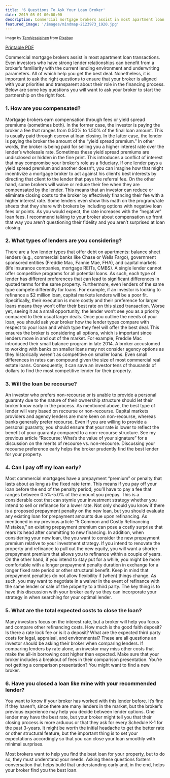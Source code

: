 ```yaml
---
title: '6 Questions To Ask Your Loan Broker'
date: 2019-05-01 00:00:00
description: Commercial mortgage brokers assist in most apartment loan transactions. Even investors who have strong lender relationships can benefit from a broker’s familiarity with the current lending environment and underwriting parameters. All of which help you get the best deal. Nonetheless, it is important to ask the right questions to ensure that your broker is aligned with your priorities and transparent about their role in the financing process.
featured_image: '/images/mindmap-2123973_1920.jpg'
---
```

<small>Image by <a href="https://pixabay.com/users/TeroVesalainen-809550/?utm_source=link-attribution&amp;utm_medium=referral&amp;utm_campaign=image&amp;utm_content=2123973">TeroVesalainen</a> from <a href="https://pixabay.com/?utm_source=link-attribution&amp;utm_medium=referral&amp;utm_campaign=image&amp;utm_content=2123973">Pixabay</a></small>

<a href="/assets/pdfs/201905-6 Questions-To-Ask-Your-Loan-Broker.pdf"  class="js-no-ajax"><i class="fas fa-file-pdf"></i> Printable PDF</a>

Commercial mortgage brokers assist in most apartment loan transactions. Even investors who have strong lender relationships can benefit from a broker’s familiarity with the current lending environment and underwriting parameters. All of which help you get the best deal. Nonetheless, it is important to ask the right questions to ensure that your broker is aligned with your priorities and transparent about their role in the financing process. Below are some key questions you will want to ask your broker to start the partnership on the right foot.

### 1. How are you compensated?
 Mortgage brokers earn compensation through fees or yield spread premiums (sometimes both). In the former case, the investor is paying the broker a fee that ranges from 0.50% to 1.50% of the final loan amount. This is usually paid through escrow at loan closing. In the latter case, the lender is paying the broker the amount of the “yield spread premium.” In other words, the broker is being paid for selling you a higher interest rate over the lender’s wholesale rate.
Sometimes these yield spread premiums are undisclosed or hidden in the fine print. This introduces a conflict of interest that may compromise your broker’s role as a fiduciary. If one lender pays a yield spread premium and another doesn’t, you can imagine how that might incentivize a mortgage broker to act against his client’s best interests by directing that client to the lender that pays the referral fee. On the other hand, some brokers will waive or reduce their fee when they are compensated by the lender. This means that an investor can reduce or eliminate closing costs to the broker by effectively financing their fee with a higher interest rate. Some lenders even show this math on the program/rate sheets that they share with brokers by including options with negative loan fees or points. As you would expect, the rate increases with the “negative” loan fees.
I recommend talking to your broker about compensation up front that way you aren’t questioning their fidelity and you aren’t surprised at loan closing.

### 2. What types of lenders are you considering?
There are a few lender types that offer debt on apartments: balance sheet lenders (e.g., commercial banks like Chase or Wells Fargo), government sponsored entities (Freddie Mac, Fannie Mae, FHA), and capital markets (life insurance companies, mortgage REITs, CMBS). A single lender cannot offer competitive programs for all potential loans. As such, each type of lender has different preferences that can lead to significant differences in quoted terms for the same property. Furthermore, even lenders of the same type compete differently for loans. For example, if an investor is looking to refinance a $2 million loan, capital markets lenders will be a poor fit. Specifically, their execution is more costly and their preference for larger loans means they won’t offer their best rate on this sized transaction. Worse yet, seeing it as a small opportunity, the lender won’t see you as a priority compared to their usual larger deals. Once you outline the needs of your loan, you should ask your broker how the lender types compare with respect to your loan and which type they feel will offer the best deal. This ensures the broker is considering all options, which is important since lenders move in and out of the market. For example, Freddie Mac introduced their small balance program in late 2014. A broker accustomed to working with banks on smaller loans may not consider agency options as they historically weren’t as competitive on smaller loans.
Even small differences in rates can compound given the size of most commercial real estate loans. Consequently, it can save an investor tens of thousands of dollars to find the most competitive lender for their property.

### 3. Will the loan be recourse? 
An investor who prefers non-recourse or is unable to provide a personal guaranty due to the nature of their ownership structure should let their broker know early in the process. As mentioned above, the best type of lender will vary based on recourse or non-recourse. Capital markets providers and agency lenders are more keen on non-recourse, whereas banks generally prefer recourse. Even if you are willing to provide a personal guaranty, you should ensure that your rate is lower to reflect the benefit of your guaranty compared to a non-recourse structure. See my previous article “Recourse: What’s the value of your signature” for a discussion on the merits of recourse vs. non-recourse. 
Discussing your recourse preference early helps the broker prudently find the best lender for your property.

### 4. Can I pay off my loan early?
Most commercial mortgages have a prepayment “premium” or penalty that lasts about as long as the fixed rate term. This means if you pay off your loan before the end of the penalty period, you’ll have to pay a fee that ranges between 0.5%-5.0% of the amount you prepay. This is a considerable cost that can stymie your investment strategy whether you intend to sell or refinance for a lower rate. Not only should you know if there is a proposed prepayment penalty on the new loan, but you should evaluate any existing loan for prepayment amounts due upon refinancing. As mentioned in my previous article “5 Common and Costly Refinancing Mistakes,” an existing prepayment premium can pose a costly surprise that rears its head after committing to new financing. In addition, when considering your new loan, the you want to consider the new prepayment premium relative to your investment strategy. If you intend to renovate the property and refinance to pull out the new equity, you will want a shorter prepayment premium that allows you to refinance within a couple of years. On the other hand, if you intend to stay put for a while, you might be more comfortable with a longer prepayment penalty duration in exchange for a longer fixed rate period or other structural benefit. Keep in mind that prepayment penalties do not allow flexibility if (when) things change. As such, you may want to negotiate in a waiver in the event of refinance with the same lender or sale of the property to a third party.
The key thing is to have this discussion with your broker early so they can incorporate your strategy in when searching for your optimal lender.


### 5. What are the total expected costs to close the loan?
Many investors focus on the interest rate, but a broker will help you focus and compare other refinancing costs. How much is the good faith deposit? Is there a rate lock fee or is it a deposit? What are the expected third party costs for legal, appraisal, and environmental? These are all questions an investor should be asking their broker when comparing lenders. If comparing lenders by rate alone, an investor may miss other costs that make the all-in borrowing cost higher than expected. 
Make sure that your broker includes a breakout of fees in their comparison presentation. You’re not getting a comparison presentation? You might want to find a new broker.


### 6. Have you closed a loan like mine with your recommended lender?
You want to know if your broker has worked with this lender before. It’s fine if they haven’t, since there are many lenders in the market, but the broker’s previous experience may help you decide between lender options. One lender may have the best rate, but your broker might tell you that their closing process is more arduous or that they ask for every Schedule K-1 for the past 3-years. It might be worth the initial headache to get the better rate or other structural feature, but the important thing is to set your expectations accordingly so that you can close your loan smoothly with minimal surprises.

Most brokers want to help you find the best loan for your property, but to do so, they must understand your needs. Asking these questions fosters conversation that helps build that understanding early and, in the end, helps your broker find you the best loan.


